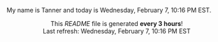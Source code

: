 My name is Tanner and today is Wednesday, February 7, 10:16 PM EST.

<p align="center">This <i>README</i> file is generated <b>every 3 hours</b>!</br>Last refresh: Wednesday, February 7, 10:16 PM EST<br /></p>

